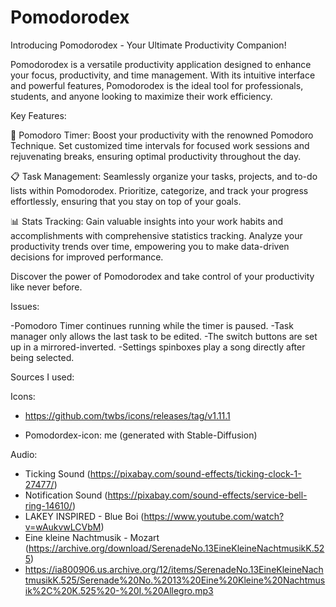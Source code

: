 # Pomodorodex
 
Introducing Pomodorodex - Your Ultimate Productivity Companion!

Pomodorodex is a versatile productivity application designed to enhance your focus, productivity, and time management. With its intuitive interface and powerful features, Pomodorodex is the ideal tool for professionals, students, and anyone looking to maximize their work efficiency.

Key Features:

🍅 Pomodoro Timer: Boost your productivity with the renowned Pomodoro Technique. Set customized time intervals for focused work sessions and rejuvenating breaks, ensuring optimal productivity throughout the day.

📋 Task Management: Seamlessly organize your tasks, projects, and to-do lists within Pomodorodex. Prioritize, categorize, and track your progress effortlessly, ensuring that you stay on top of your goals.

📊 Stats Tracking: Gain valuable insights into your work habits and accomplishments with comprehensive statistics tracking. Analyze your productivity trends over time, empowering you to make data-driven decisions for improved performance.

Discover the power of Pomodorodex and take control of your productivity like never before. 

Issues:

-Pomodoro Timer continues running while the timer is paused.
-Task manager only allows the last task to be edited.
-The switch buttons are set up in a mirrored-inverted.
-Settings spinboxes play a song directly after being selected.

Sources I used:

Icons: 

- https://github.com/twbs/icons/releases/tag/v1.11.1

- Pomodordex-icon: me (generated with Stable-Diffusion)

Audio:

- Ticking Sound (https://pixabay.com/sound-effects/ticking-clock-1-27477/)
- Notification Sound (https://pixabay.com/sound-effects/service-bell-ring-14610/)
- LAKEY INSPIRED - Blue Boi (https://www.youtube.com/watch?v=wAukvwLCVbM)
- Eine kleine Nachtmusik - Mozart (https://archive.org/download/SerenadeNo.13EineKleineNachtmusikK.525)
- https://ia800906.us.archive.org/12/items/SerenadeNo.13EineKleineNachtmusikK.525/Serenade%20No.%2013%20Eine%20Kleine%20Nachtmusik%2C%20K.525%20-%20I.%20Allegro.mp3

